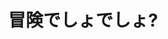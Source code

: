 ---
logo: images/music/冒険でしょでしょ.jpg
title: 冒険でしょでしょ?
subTitle: TV动画《凉宫春日的忧郁 2006版》OP/SOS团广播支部OP，由Lantis于2006年4月26日发售

category: 音乐

hasResource: true
downloadList:
  - intro: flac+jpg
    size: 124.1MB
    link: https://pan.baidu.com/s/1bqHtvi792gvdsskQNLzOug
  - intro: 云盘 提取码:nrxs
    size: 124.1MB
    link: https://pan.baidu.com/s/1bqHtvi792gvdsskQNLzOug

downloadContent: |
  TV动画《凉宫春日的忧郁 2006版》OP+SOS团电台支部OP，由Lantis于2006年4月26日发售。<br>
  收录曲：<br>
  1．冒険でしょでしょ？（ＴＶアニメ『涼宮ハルヒの憂鬱』OPテーマ）作詞：畑 亜貴　作曲：冨田暁子　編曲：藤田淳平<br>
  2．風読みリボン（ラジオ『涼宮ハルヒの憂鬱　SOS団ラジオ支部』OPテーマ）<br>
  作詞：畑 亜貴　作曲：鈴木盛広　編曲：安藤高弘<br>
  3．冒険でしょでしょ？（off vocal）<br>
  4．風読みリボン（off vocal）<br><br>
  版权属于:VCB-Studio<br>
  文件地址:https://vcb-s.com/archives/11328
---